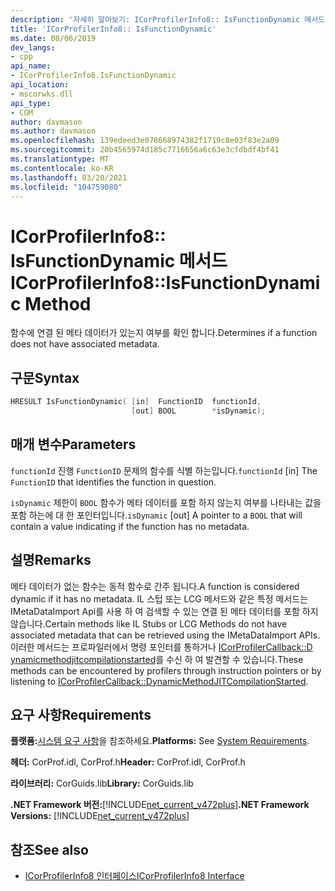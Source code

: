 ```yaml
---
description: '자세히 알아보기: ICorProfilerInfo8:: IsFunctionDynamic 메서드'
title: 'ICorProfilerInfo8:: IsFunctionDynamic'
ms.date: 08/06/2019
dev_langs:
- cpp
api_name:
- ICorProfilerInfo8.IsFunctionDynamic
api_location:
- mscorwks.dll
api_type:
- COM
author: davmason
ms.author: davmason
ms.openlocfilehash: 139edeed3e078668974382f1719c8e03f83e2a09
ms.sourcegitcommit: 20b4565974d185c7716656a6c63e3cfdbdf4bf41
ms.translationtype: MT
ms.contentlocale: ko-KR
ms.lasthandoff: 03/20/2021
ms.locfileid: "104759080"
---
```

# <a name="icorprofilerinfo8isfunctiondynamic-method"></a><span data-ttu-id="666c2-103">ICorProfilerInfo8:: IsFunctionDynamic 메서드</span><span class="sxs-lookup"><span data-stu-id="666c2-103">ICorProfilerInfo8::IsFunctionDynamic Method</span></span>

<span data-ttu-id="666c2-104">함수에 연결 된 메타 데이터가 있는지 여부를 확인 합니다.</span><span class="sxs-lookup"><span data-stu-id="666c2-104">Determines if a function does not have associated metadata.</span></span>

## <a name="syntax"></a><span data-ttu-id="666c2-105">구문</span><span class="sxs-lookup"><span data-stu-id="666c2-105">Syntax</span></span>

```cpp
HRESULT IsFunctionDynamic( [in]  FunctionID  functionId,
                           [out] BOOL        *isDynamic);
```

## <a name="parameters"></a><span data-ttu-id="666c2-106">매개 변수</span><span class="sxs-lookup"><span data-stu-id="666c2-106">Parameters</span></span>

<span data-ttu-id="666c2-107">`functionId` 진행  `FunctionID` 문제의 함수를 식별 하는입니다.</span><span class="sxs-lookup"><span data-stu-id="666c2-107">`functionId` [in]  The `FunctionID` that identifies the function in question.</span></span>

<span data-ttu-id="666c2-108">`isDynamic` 제한이 `BOOL` 함수가 메타 데이터를 포함 하지 않는지 여부를 나타내는 값을 포함 하는에 대 한 포인터입니다.</span><span class="sxs-lookup"><span data-stu-id="666c2-108">`isDynamic` [out] A pointer to a `BOOL` that will contain a value indicating if the function has no metadata.</span></span>

## <a name="remarks"></a><span data-ttu-id="666c2-109">설명</span><span class="sxs-lookup"><span data-stu-id="666c2-109">Remarks</span></span>

<span data-ttu-id="666c2-110">메타 데이터가 없는 함수는 동적 함수로 간주 됩니다.</span><span class="sxs-lookup"><span data-stu-id="666c2-110">A function is considered dynamic if it has no metadata.</span></span> <span data-ttu-id="666c2-111">IL 스텁 또는 LCG 메서드와 같은 특정 메서드는 IMetaDataImport Api를 사용 하 여 검색할 수 있는 연결 된 메타 데이터를 포함 하지 않습니다.</span><span class="sxs-lookup"><span data-stu-id="666c2-111">Certain methods like IL Stubs or LCG Methods do not have associated metadata that can be retrieved using the IMetaDataImport APIs.</span></span> <span data-ttu-id="666c2-112">이러한 메서드는 프로파일러에서 명령 포인터를 통하거나 [ICorProfilerCallback::D ynamicmethodjitcompilationstarted](icorprofilercallback8-dynamicmethodjitcompilationstarted-method.md)를 수신 하 여 발견할 수 있습니다.</span><span class="sxs-lookup"><span data-stu-id="666c2-112">These methods can be encountered by profilers through instruction pointers or by listening to [ICorProfilerCallback::DynamicMethodJITCompilationStarted](icorprofilercallback8-dynamicmethodjitcompilationstarted-method.md).</span></span>

## <a name="requirements"></a><span data-ttu-id="666c2-113">요구 사항</span><span class="sxs-lookup"><span data-stu-id="666c2-113">Requirements</span></span>

<span data-ttu-id="666c2-114">**플랫폼:**[시스템 요구 사항](../../get-started/system-requirements.md)을 참조하세요.</span><span class="sxs-lookup"><span data-stu-id="666c2-114">**Platforms:** See [System Requirements](../../get-started/system-requirements.md).</span></span>

<span data-ttu-id="666c2-115">**헤더:** CorProf.idl, CorProf.h</span><span class="sxs-lookup"><span data-stu-id="666c2-115">**Header:** CorProf.idl, CorProf.h</span></span>

<span data-ttu-id="666c2-116">**라이브러리:** CorGuids.lib</span><span class="sxs-lookup"><span data-stu-id="666c2-116">**Library:** CorGuids.lib</span></span>

<span data-ttu-id="666c2-117">**.NET Framework 버전:**[!INCLUDE[net_current_v472plus](../../../../includes/net-current-v472plus.md)]</span><span class="sxs-lookup"><span data-stu-id="666c2-117">**.NET Framework Versions:** [!INCLUDE[net_current_v472plus](../../../../includes/net-current-v472plus.md)]</span></span>

## <a name="see-also"></a><span data-ttu-id="666c2-118">참조</span><span class="sxs-lookup"><span data-stu-id="666c2-118">See also</span></span>

- [<span data-ttu-id="666c2-119">ICorProfilerInfo8 인터페이스</span><span class="sxs-lookup"><span data-stu-id="666c2-119">ICorProfilerInfo8 Interface</span></span>](icorprofilerinfo8-interface.md)
